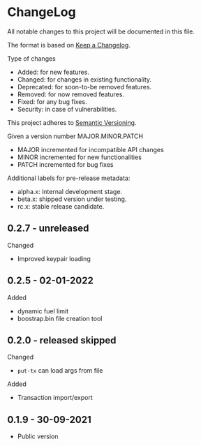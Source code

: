 ChangeLog
=========

All notable changes to this project will be documented in this file.

The format is based on [Keep a Changelog](http://keepachangelog.com).

Type of changes

* Added: for new features.
* Changed: for changes in existing functionality.
* Deprecated: for soon-to-be removed features.
* Removed: for now removed features.
* Fixed: for any bug fixes.
* Security: in case of vulnerabilities.

This project adheres to [Semantic Versioning](http://semver.org).

Given a version number MAJOR.MINOR.PATCH
* MAJOR incremented for incompatible API changes
* MINOR incremented for new functionalities
* PATCH incremented for bug fixes

Additional labels for pre-release metadata:
* alpha.x: internal development stage.
* beta.x: shipped version under testing.
* rc.x: stable release candidate.

0.2.7 - unreleased
------------------
Changed
* Improved keypair loading

0.2.5 - 02-01-2022
------------------
Added
* dynamic fuel limit
* boostrap.bin file creation tool

0.2.0 - released skipped
------------------

Changed
* `put-tx` can load args from file

Added
* Transaction import/export

0.1.9 - 30-09-2021
------------------

* Public version
